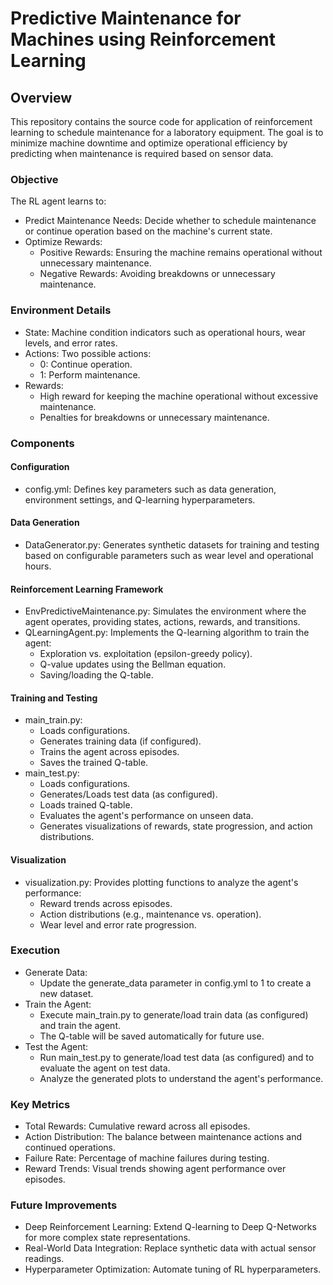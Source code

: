 # Predictive Maintenance for Machines using Reinforcement Learning

## Overview

This repository contains the source code for application of reinforcement learning to schedule maintenance for a laboratory equipment. The goal is to minimize machine downtime and optimize operational efficiency by predicting when maintenance is required based on sensor data.

### Objective

The RL agent learns to:

- Predict Maintenance Needs: Decide whether to schedule maintenance or continue operation based on the machine's current state.
- Optimize Rewards:
    - Positive Rewards: Ensuring the machine remains operational without unnecessary maintenance.
    - Negative Rewards: Avoiding breakdowns or unnecessary maintenance.

### Environment Details

- State: Machine condition indicators such as operational hours, wear levels, and error rates.
- Actions: Two possible actions:
    - 0: Continue operation.
    - 1: Perform maintenance.
- Rewards:
    - High reward for keeping the machine operational without excessive maintenance.
    - Penalties for breakdowns or unnecessary maintenance.

### Components

#### Configuration

- config.yml: Defines key parameters such as data generation, environment settings, and Q-learning hyperparameters.

#### Data Generation

- DataGenerator.py: Generates synthetic datasets for training and testing based on configurable parameters such as wear level and operational hours.

#### Reinforcement Learning Framework

- EnvPredictiveMaintenance.py: Simulates the environment where the agent operates, providing states, actions, rewards, and transitions.
- QLearningAgent.py: Implements the Q-learning algorithm to train the agent:
    - Exploration vs. exploitation (epsilon-greedy policy).
    - Q-value updates using the Bellman equation.
    - Saving/loading the Q-table.

#### Training and Testing

- main_train.py:
    - Loads configurations.
    - Generates training data (if configured).
    - Trains the agent across episodes.
    - Saves the trained Q-table.
- main_test.py:
    - Loads configurations.
    - Generates/Loads test data (as configured).
    - Loads trained Q-table.
    - Evaluates the agent's performance on unseen data.
    - Generates visualizations of rewards, state progression, and action distributions.

#### Visualization
- visualization.py: Provides plotting functions to analyze the agent's performance:
    - Reward trends across episodes.
    - Action distributions (e.g., maintenance vs. operation).
    - Wear level and error rate progression.

### Execution

- Generate Data:
    - Update the generate_data parameter in config.yml to 1 to create a new dataset.
- Train the Agent:
    - Execute main_train.py to generate/load train data (as configured) and train the agent.
    - The Q-table will be saved automatically for future use.
- Test the Agent:
    - Run main_test.py to generate/load test data (as configured) and to evaluate the agent on test data.
    - Analyze the generated plots to understand the agent's performance.

### Key Metrics

- Total Rewards: Cumulative reward across all episodes.
- Action Distribution: The balance between maintenance actions and continued operations.
- Failure Rate: Percentage of machine failures during testing.
- Reward Trends: Visual trends showing agent performance over episodes.

### Future Improvements

- Deep Reinforcement Learning: Extend Q-learning to Deep Q-Networks for more complex state representations.
- Real-World Data Integration: Replace synthetic data with actual sensor readings.
- Hyperparameter Optimization: Automate tuning of RL hyperparameters.
